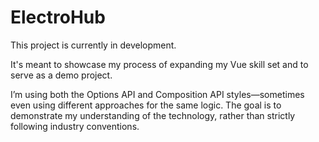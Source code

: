 # ElectroHub

This project is currently in development.

It's meant to showcase my process of expanding my Vue skill set and to serve as a demo project.

I’m using both the Options API and Composition API styles—sometimes even using different approaches for the same logic. The goal is to demonstrate my understanding of the technology, rather than strictly following industry conventions.
